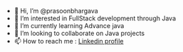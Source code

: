 - 👋 Hi, I’m @prasoonbhargava
- 👀 I’m interested in FullStack development through Java
- 🌱 I’m currently learning Advance java
- 💞️ I’m looking to collaborate on Java projects
- 📫 How to reach me : [Linkedin profile](https://www.linkedin.com/in/prasoon-bhargava-2b3899200/)
<!---
prasoonbh/prasoonbh is a ✨ special ✨ repository because its `README.md` (this file) appears on your GitHub profile.
You can click the Preview link to take a look at your changes.
--->
